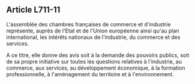 Article L711-11
----
L'assemblée des chambres françaises de commerce et d'industrie représente,
auprès de l'Etat et de l'Union européenne ainsi qu'au plan international, les
intérêts nationaux de l'industrie, du commerce et des services.

A ce titre, elle donne des avis soit à la demande des pouvoirs publics, soit de
sa propre initiative sur toutes les questions relatives à l'industrie, au
commerce, aux services, au développement économique, à la formation
professionnelle, à l'aménagement du territoire et à l'environnement.
